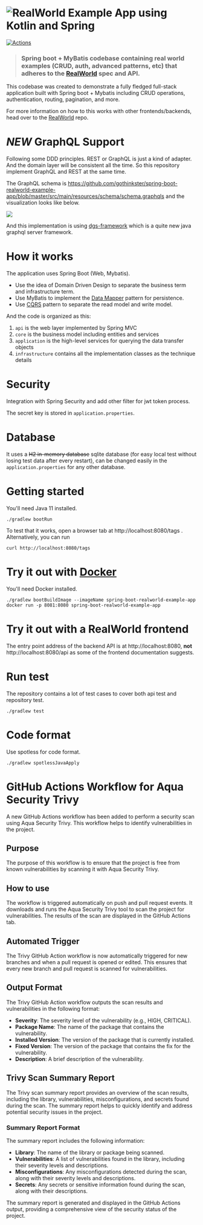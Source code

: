 # ![RealWorld Example App using Kotlin and Spring](example-logo.png)

[![Actions](https://github.com/gothinkster/spring-boot-realworld-example-app/workflows/Java%20CI/badge.svg)](https://github.com/gothinkster/spring-boot-realworld-example-app/actions)

> ### Spring boot + MyBatis codebase containing real world examples (CRUD, auth, advanced patterns, etc) that adheres to the [RealWorld](https://github.com/gothinkster/realworld-example-apps) spec and API.

This codebase was created to demonstrate a fully fledged full-stack application built with Spring boot + Mybatis including CRUD operations, authentication, routing, pagination, and more.

For more information on how to this works with other frontends/backends, head over to the [RealWorld](https://github.com/gothinkster/realworld) repo.

# *NEW* GraphQL Support  

Following some DDD principles. REST or GraphQL is just a kind of adapter. And the domain layer will be consistent all the time. So this repository implement GraphQL and REST at the same time.

The GraphQL schema is https://github.com/gothinkster/spring-boot-realworld-example-app/blob/master/src/main/resources/schema/schema.graphqls and the visualization looks like below.

![](graphql-schema.png)

And this implementation is using [dgs-framework](https://github.com/Netflix/dgs-framework) which is a quite new java graphql server framework.
# How it works

The application uses Spring Boot (Web, Mybatis).

* Use the idea of Domain Driven Design to separate the business term and infrastructure term.
* Use MyBatis to implement the [Data Mapper](https://martinfowler.com/eaaCatalog/dataMapper.html) pattern for persistence.
* Use [CQRS](https://martinfowler.com/bliki/CQRS.html) pattern to separate the read model and write model.

And the code is organized as this:

1. `api` is the web layer implemented by Spring MVC
2. `core` is the business model including entities and services
3. `application` is the high-level services for querying the data transfer objects
4. `infrastructure`  contains all the implementation classes as the technique details

# Security

Integration with Spring Security and add other filter for jwt token process.

The secret key is stored in `application.properties`.

# Database

It uses a ~~H2 in-memory database~~ sqlite database (for easy local test without losing test data after every restart), can be changed easily in the `application.properties` for any other database.

# Getting started

You'll need Java 11 installed.

    ./gradlew bootRun

To test that it works, open a browser tab at http://localhost:8080/tags .  
Alternatively, you can run

    curl http://localhost:8080/tags

# Try it out with [Docker](https://www.docker.com/)

You'll need Docker installed.
	
    ./gradlew bootBuildImage --imageName spring-boot-realworld-example-app
    docker run -p 8081:8080 spring-boot-realworld-example-app

# Try it out with a RealWorld frontend

The entry point address of the backend API is at http://localhost:8080, **not** http://localhost:8080/api as some of the frontend documentation suggests.

# Run test

The repository contains a lot of test cases to cover both api test and repository test.

    ./gradlew test

# Code format

Use spotless for code format.

    ./gradlew spotlessJavaApply

# GitHub Actions Workflow for Aqua Security Trivy

A new GitHub Actions workflow has been added to perform a security scan using Aqua Security Trivy. This workflow helps to identify vulnerabilities in the project.

## Purpose

The purpose of this workflow is to ensure that the project is free from known vulnerabilities by scanning it with Aqua Security Trivy.

## How to use

The workflow is triggered automatically on push and pull request events. It downloads and runs the Aqua Security Trivy tool to scan the project for vulnerabilities. The results of the scan are displayed in the GitHub Actions tab.

## Automated Trigger

The Trivy GitHub Action workflow is now automatically triggered for new branches and when a pull request is opened or edited. This ensures that every new branch and pull request is scanned for vulnerabilities.

## Output Format

The Trivy GitHub Action workflow outputs the scan results and vulnerabilities in the following format:

- **Severity**: The severity level of the vulnerability (e.g., HIGH, CRITICAL).
- **Package Name**: The name of the package that contains the vulnerability.
- **Installed Version**: The version of the package that is currently installed.
- **Fixed Version**: The version of the package that contains the fix for the vulnerability.
- **Description**: A brief description of the vulnerability.

## Trivy Scan Summary Report

The Trivy scan summary report provides an overview of the scan results, including the library, vulnerabilities, misconfigurations, and secrets found during the scan. The summary report helps to quickly identify and address potential security issues in the project.

### Summary Report Format

The summary report includes the following information:

- **Library**: The name of the library or package being scanned.
- **Vulnerabilities**: A list of vulnerabilities found in the library, including their severity levels and descriptions.
- **Misconfigurations**: Any misconfigurations detected during the scan, along with their severity levels and descriptions.
- **Secrets**: Any secrets or sensitive information found during the scan, along with their descriptions.

The summary report is generated and displayed in the GitHub Actions output, providing a comprehensive view of the security status of the project.
